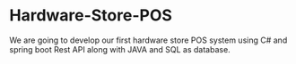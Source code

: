 # Hardware-Store-POS
We are going to develop our first hardware store POS system using C# and spring boot Rest API along with JAVA and SQL as database.
